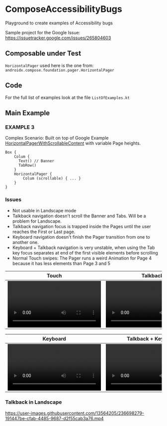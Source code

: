 # ComposeAccessibilityBugs
 Playground to create examples of Accessibility bugs 

Sample project for the Google Issue: https://issuetracker.google.com/issues/265804603 

## Composable under Test

`HorizontalPager` used here is the one from: `androidx.compose.foundation.pager.HorizontalPager`

## Code

For the full list of examples look at the file `ListOfExamples.kt`

## Main Example

### EXAMPLE 3

Complex Scenario: Built on top of Google Example [HorizontalPagerWithScrollableContent](https://cs.android.com/androidx/platform/frameworks/support/+/androidx-main:compose/foundation/foundation/samples/src/main/java/androidx/compose/foundation/samples/PagerSamples.kt;drc=8200a13fd2551907d0a7fa99f00b09988821704b;l=276) with variable Page heights.
```
Box {
    Colum { 
      Text() // Banner
      TabRow() 
    }
    HorizontalPager {
        Colum (scrollable) { ... }
    }
}
```

### Issues
- Not usable in Landscape mode
- Talkback navigation doesn't scroll the Banner and Tabs. Will be a problem for Landscape.
- Talkback navigation focus is trapped inside the Pages until the user reaches the First or Last page.
- Keyboard navigation doesn't finish the Pager transition from one to another one.
- Keyboard + Talkback navigation is very unstable, when using the Tab key focus separates at end of the first visible elements before scrolling
- Normal Touch swipes: The Pager runs a weird Animation for Page 4 because it has less elements than Page 3 and 5


| Touch | Talkback |
|-|-|
|  <video src="https://user-images.githubusercontent.com/13564205/236698321-878d956b-3250-47d3-a581-faab50ef35c4.mp4"/> | <video src="https://user-images.githubusercontent.com/13564205/236697763-d3c56586-ba06-4632-b285-5fece0ea08d3.mp4 "/> |

| Keyboard | Talkback + Keyboard |
|-|-|
| <video src="https://user-images.githubusercontent.com/13564205/236698023-1a1e0be8-83d4-4e1b-a6a6-248a257934bd.mp4"/> | <video src="https://user-images.githubusercontent.com/13564205/236698254-d5464b5c-373b-406a-8f1e-e2e90931c716.mp4"/> |

### Talkback in Landscape

https://user-images.githubusercontent.com/13564205/236698279-191447be-cfab-4485-9687-d2f55cab3a76.mp4


